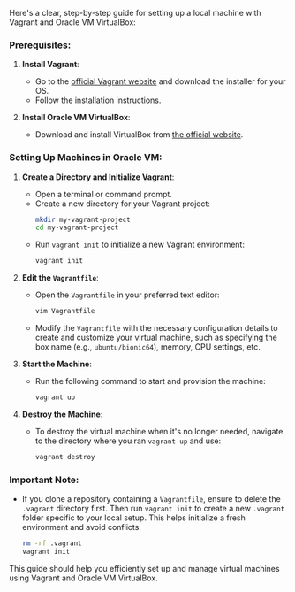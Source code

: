 Here's a clear, step-by-step guide for setting up a local machine with Vagrant and Oracle VM VirtualBox:

### Prerequisites:
1. **Install Vagrant**:
   - Go to the [official Vagrant website](https://www.vagrantup.com/) and download the installer for your OS.
   - Follow the installation instructions.

2. **Install Oracle VM VirtualBox**:
   - Download and install VirtualBox from [the official website](https://www.virtualbox.org/).

### Setting Up Machines in Oracle VM:

1. **Create a Directory and Initialize Vagrant**:
   - Open a terminal or command prompt.
   - Create a new directory for your Vagrant project:
     ```bash
     mkdir my-vagrant-project
     cd my-vagrant-project
     ```
   - Run `vagrant init` to initialize a new Vagrant environment:
     ```bash
     vagrant init
     ```

2. **Edit the `Vagrantfile`**:
   - Open the `Vagrantfile` in your preferred text editor:
     ```bash
     vim Vagrantfile
     ```
   - Modify the `Vagrantfile` with the necessary configuration details to create and customize your virtual machine, such as specifying the box name (e.g., `ubuntu/bionic64`), memory, CPU settings, etc.

3. **Start the Machine**:
   - Run the following command to start and provision the machine:
     ```bash
     vagrant up
     ```

4. **Destroy the Machine**:
   - To destroy the virtual machine when it's no longer needed, navigate to the directory where you ran `vagrant up` and use:
     ```bash
     vagrant destroy
     ```

### Important Note:
- If you clone a repository containing a `Vagrantfile`, ensure to delete the `.vagrant` directory first. Then run `vagrant init` to create a new `.vagrant` folder specific to your local setup. This helps initialize a fresh environment and avoid conflicts.
   ```bash
   rm -rf .vagrant
   vagrant init
   ```

This guide should help you efficiently set up and manage virtual machines using Vagrant and Oracle VM VirtualBox.
